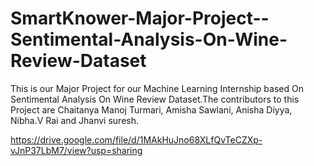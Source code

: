 # SmartKnower-Major-Project--Sentimental-Analysis-On-Wine-Review-Dataset
This is our Major Project for our Machine Learning Internship based On Sentimental Analysis On Wine Review Dataset.The contributors to this Project are Chaitanya Manoj Turmari, Amisha Sawlani, Anisha Diyya, Nibha.V Rai and Jhanvi suresh.

https://drive.google.com/file/d/1MAkHuJno68XLfQvTeCZXp-vJnP37LbM7/view?usp=sharing
